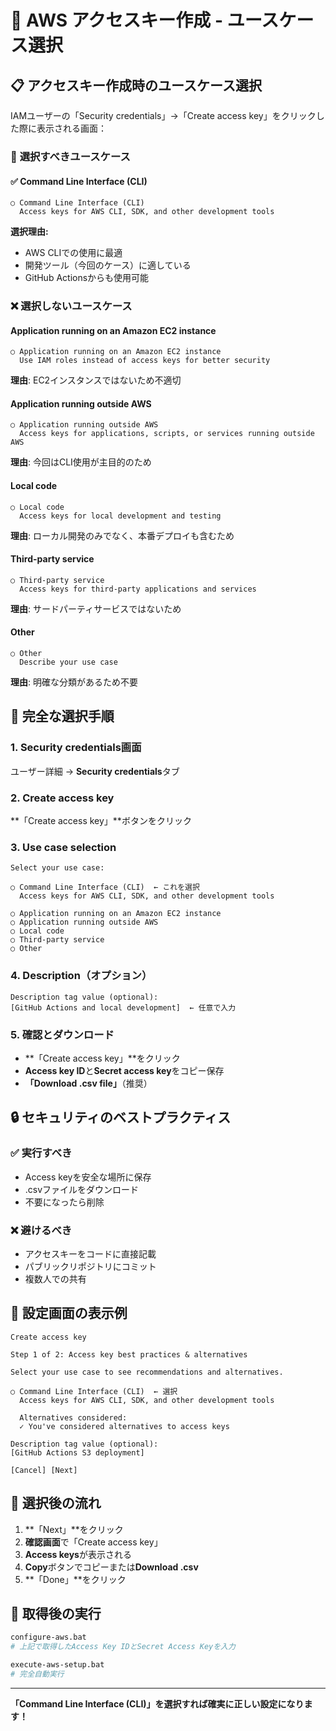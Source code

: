 # 🔑 AWS アクセスキー作成 - ユースケース選択

## 📋 アクセスキー作成時のユースケース選択

IAMユーザーの「Security credentials」→「Create access key」をクリックした際に表示される画面：

### 🎯 **選択すべきユースケース**

#### ✅ **Command Line Interface (CLI)**
```
○ Command Line Interface (CLI)
  Access keys for AWS CLI, SDK, and other development tools
```

**選択理由:**
- AWS CLIでの使用に最適
- 開発ツール（今回のケース）に適している
- GitHub Actionsからも使用可能

### ❌ **選択しないユースケース**

#### **Application running on an Amazon EC2 instance**
```
○ Application running on an Amazon EC2 instance
  Use IAM roles instead of access keys for better security
```
**理由**: EC2インスタンスではないため不適切

#### **Application running outside AWS**
```
○ Application running outside AWS
  Access keys for applications, scripts, or services running outside AWS
```
**理由**: 今回はCLI使用が主目的のため

#### **Local code**
```
○ Local code
  Access keys for local development and testing
```
**理由**: ローカル開発のみでなく、本番デプロイも含むため

#### **Third-party service**
```
○ Third-party service
  Access keys for third-party applications and services
```
**理由**: サードパーティサービスではないため

#### **Other**
```
○ Other
  Describe your use case
```
**理由**: 明確な分類があるため不要

## 🎯 **完全な選択手順**

### 1. Security credentials画面
ユーザー詳細 → **Security credentials**タブ

### 2. Create access key
**「Create access key」**ボタンをクリック

### 3. Use case selection
```
Select your use case:

○ Command Line Interface (CLI)  ← これを選択
  Access keys for AWS CLI, SDK, and other development tools

○ Application running on an Amazon EC2 instance
○ Application running outside AWS  
○ Local code
○ Third-party service
○ Other
```

### 4. Description（オプション）
```
Description tag value (optional):
[GitHub Actions and local development]  ← 任意で入力
```

### 5. 確認とダウンロード
- **「Create access key」**をクリック
- **Access key ID**と**Secret access key**をコピー保存
- **「Download .csv file」**（推奨）

## 🔒 **セキュリティのベストプラクティス**

### ✅ **実行すべき**
- Access keyを安全な場所に保存
- .csvファイルをダウンロード
- 不要になったら削除

### ❌ **避けるべき**
- アクセスキーをコードに直接記載
- パブリックリポジトリにコミット
- 複数人での共有

## 📱 **設定画面の表示例**

```
Create access key

Step 1 of 2: Access key best practices & alternatives

Select your use case to see recommendations and alternatives.

○ Command Line Interface (CLI)  ← 選択
  Access keys for AWS CLI, SDK, and other development tools
  
  Alternatives considered:
  ✓ You've considered alternatives to access keys
  
Description tag value (optional):
[GitHub Actions S3 deployment]

[Cancel] [Next]
```

## 🚀 **選択後の流れ**

1. **「Next」**をクリック
2. **確認画面**で「Create access key」
3. **Access keys**が表示される
4. **Copy**ボタンでコピーまたは**Download .csv**
5. **「Done」**をクリック

## 🎯 **取得後の実行**

```bash
configure-aws.bat
# 上記で取得したAccess Key IDとSecret Access Keyを入力

execute-aws-setup.bat  
# 完全自動実行
```

---

**「Command Line Interface (CLI)」を選択すれば確実に正しい設定になります！**